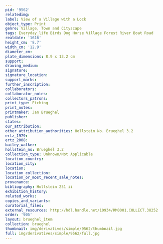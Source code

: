 ```yaml
---
pid: '9562'
relatedimg: 
label: View of a Village with a Lock
object_type: Print
genre: Village, Town and Cityscape
tags: Everyday_life Birds Dog Horse Village Forest River Boat Road
realdate: '1616'
height_cm: '8.7'
width_cm: '12.9'
diameter_cm: 
plate_dimensions: 8.9 x 13.2 cm
support: 
drawing_medium: 
signature: 
signature_location: 
support_marks: 
further_inscription: 
collaborators: 
collaborator_notes: 
collectors_patrons: 
print_type: Etching
print_notes: 
printmaker: Jan Brueghel
publisher: 
states: 
our_attribution: 
other_attribution_authorities: Hollstein No. Brueghel 3.2
ertz_1979: 
ertz_2008: 
bailey_walker: 
hollstein_no: Brueghel 3.2
collection_type: Unknown/Not Applicable
location_country: 
location_city: 
location: 
location_collection: 
location_or_most_recent_sale_notes: 
provenance: 
bibliography: Hollstein 251 ii
exhibition_history: 
related_works: 
copies_and_variants: 
curatorial_files: 
external_resources: http://hdl.handle.net/10934/RM0001.COLLECT.38252
order: '905'
layout: brueghel_item
collection: brueghel
thumbnail: img/derivatives/simple/9562/thumbnail.jpg
full: img/derivatives/simple/9562/full.jpg
---
```

